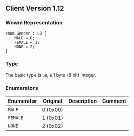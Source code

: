 ## Client Version 1.12

### Wowm Representation
```rust,ignore
enum Gender : u8 {
    MALE = 0;    
    FEMALE = 1;    
    NONE = 2;    
}

```
### Type
The basic type is `u8`, a 1 byte (8 bit) integer.
### Enumerators
| Enumerator | Original  | Description | Comment |
| --------- | -------- | ----------- | ------- |
| `MALE` | 0 (0x00) |  |  |
| `FEMALE` | 1 (0x01) |  |  |
| `NONE` | 2 (0x02) |  |  |
